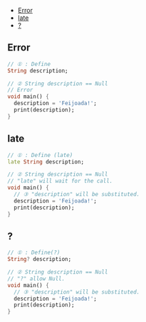 - [Error](#error)
- [late](#late)
- [?](#)



## Error
```dart
// ① : Define
String description;

// ② String description == Null
// Error
void main() {
  description = 'Feijoada!';
  print(description);
}
```


## late
```dart
// ① : Define (late)
late String description;

// ② String description == Null
// "late" will wait for the call.
void main() {
  // ③ "description" will be substituted.
  description = 'Feijoada!';
  print(description);
}
```

## ?
```dart
// ① : Define(?)
String? description;

// ② String description == Null
// "?" allow Null.
void main() {
  // ③ "description" will be substituted.
  description = 'Feijoada!';
  print(description);
}
```

